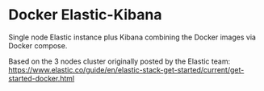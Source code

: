 # Docker Elastic-Kibana
Single node Elastic instance plus Kibana combining the Docker images via Docker compose.

Based on the 3 nodes cluster originally posted by the Elastic team: https://www.elastic.co/guide/en/elastic-stack-get-started/current/get-started-docker.html